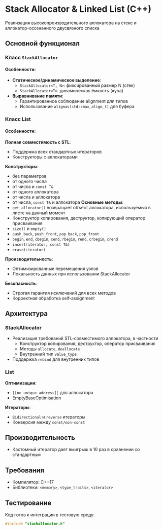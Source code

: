 # Stack Allocator & Linked List (C++)

Реализация высокопроизводительного аллокатора на стеке и аллокатор-осознанного двусвязного списка

## Основной функционал

### Класс `StackAllocator`
#### Особенности:
- **Статическое/динамическое выделение**:
  - `StackAllocator<T, N>`: фиксированный размер N (стек)
  - `StackAllocator<T>`: динамическая ёмкость (куча)
- **Выравнивание памяти**:
  - Гарантированное соблюдение alignment для типов
  - Использование `alignas(std::max_align_t)` для буфера

### Класс List
#### Особенности:
  **Полная совместимость с STL**:
 - Поддержка всех стандартных итераторов
 - Конструкторы с аллокаторами

  **Конструкторы**:
 - без параметров
 - от одного числа
 - от числа и `const T&`
 - от одного аллокатора
 - от числа и аллокатора
 - от числа, `const T&` и аллокатора
  **Основные методы**:
 - `get_allocator()` возвращает объект аллокатора, используемый в листе на данный момент
 - Конструктор копирования, деструктор, копирующий оператор присваивания
 - `size()` и `empty()`
 - `push_back`, `push_front`, `pop_back`, `pop_front`
 - `begin`, `end`, `cbegin`, `cend`, `rbegin`, `rend`, `crbegin`, `crend`
 - `insert(iterator, const T&)`
 - `erase(iterator)`

  **Производительность**:
 - Оптимизированные перемещения узлов
 - Локальность данных при использовании StackAllocator

  **Безопасность**:
 - Строгая гарантия исключений для всех методов
 - Корректная обработка self-assignment

## Архитектура
### StackAllocator
- Реализация требований STL-совместимого аллокатора, в частности 
    - Конструктор копирования, деструктор, оператор присваивания
    - Методы `allocate`, `deallocate`
    - Внутренний тип `value_type`
- Поддержка `rebind` для внутренних типов

### List

**Оптимизации**:
- `[[no_unique_address]]` для аллокатора
- EmptyBaseOptimisation

**Итераторы**:
- `Bidirectional` и `reverse` итераторы
- Конверсия между `const/non-const`
  
## Производительность
 - Кастомный итератор дает выигрыш в 10 раз в сравнении со стандартным

## Требования
- Компилятор: C++17
- Библиотеки: `<memory>`, `<type_traits>`, `<iterator>`

## Тестирование
Код готов к интеграции в тестовую среду:
```cpp
#include "stackallocator.h"

